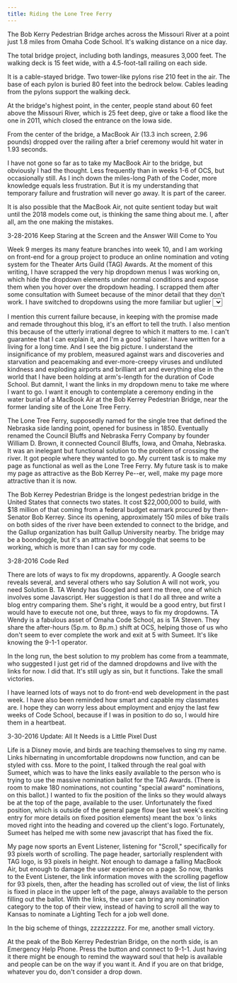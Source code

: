 ```yaml
---
title: Riding the Lone Tree Ferry
---
```


The Bob Kerry Pedestrian Bridge arches across the Missouri River at a point just 1.8 miles from Omaha Code School. It's walking distance on a nice day. 

The total bridge project, including both landings, measures 3,000 feet. The walking deck is 15 feet wide, with a 4.5-foot-tall railing on each side. 

It is a cable-stayed bridge. Two tower-like pylons rise 210 feet in the air. The base of each pylon is buried 80 feet into the bedrock below. Cables leading from the pylons support the walking deck. 

At the bridge's highest point, in the center, people stand about 60 feet above the Missouri River, which is 25 feet deep, give or take a flood like the one in 2011, which closed the entrance on the Iowa side. 

From the center of the bridge, a MacBook Air (13.3 inch screen, 2.96 pounds) dropped over the railing after a brief ceremony would hit water in 1.93 seconds. 

I have not gone so far as to take my MacBook Air to the bridge, but obviously I had the thought. Less frequently than in weeks 1-6 of OCS, but occasionally still. As I inch down the miles-long Path of the Coder, more knowledge equals less frustration. But it is my understanding that temporary failure and frustration will never go away. It is part of the career.

It is also possible that the MacBook Air, not quite sentient today but wait until the 2018 models come out, is thinking the same thing about me. I, after all, am the one making the mistakes. 

3-28-2016 Keep Staring at the Screen and the Answer Will Come to You

Week 9 merges its many feature branches into week 10, and I am working on front-end for a group project to produce an online nomination and voting system for the Theater Arts Guild (TAG) Awards. At the moment of this writing, I have scrapped the very hip dropdown menus I was working on, which hide the dropdown elements under normal conditions and expose them when you hover over the dropdown heading. I scrapped them after some consultation with Sumeet because of the minor detail that they don't work. I have switched to dropdowns using the more familiar but uglier <select> html tag which, at the moment, are also not working. I'm pretty sure I will end up scrapping that plan also, and end up with a link farm that looks like the Yahoo home page did in 2001.

I mention this current failure because, in keeping with the promise made and remade throughout this blog, it's an effort to tell the truth. I also mention this because of the utterly irrational degree to which it matters to me. I can't guarantee that I can explain it, and I'm a good 'splainer. I have written for a living for a long time. And I see the big picture. I understand the insignificance of my problem, measured against wars and discoveries and starvation and peacemaking and ever-more-creepy viruses and undiluted kindness and exploding airports and brilliant art and everything else in the world that I have been holding at arm's-length for the duration of Code School. But damnit, I want the links in my dropdown menu to take me where I want to go. I want it enough to contemplate a ceremony ending in the water burial of a MacBook Air at the Bob Kerrey Pedestrian Bridge, near the former landing site of the Lone Tree Ferry.  

The Lone Tree Ferry, supposedly named for the single tree that defined the Nebraska side landing point, opened for business in 1850. Eventually renamed the Council Bluffs and Nebraska Ferry Company by founder William D. Brown, it connected Council Bluffs, Iowa, and Omaha, Nebraska. It was an inelegant but functional solution to the problem of crossing the river. It got people where they wanted to go. My current task is to make my page as functional as well as the Lone Tree Ferry. My future task is to make my page as attractive as the Bob Kerrey Pe--er, well, make my page more attractive than it is now. 

The Bob Kerrey Pedestrian Bridge is the longest pedestrian bridge in the United States that connects two states. It cost $22,000,000 to build, with $18 million of that coming from a federal budget earmark procured by then-Senator Bob Kerrey. Since its opening, approximately 150 miles of bike trails on both sides of the river have been extended to connect to the bridge, and the Gallup organization has built Gallup University nearby. The bridge may be a boondoggle, but it's an attractive boondoggle that seems to be working, which is more than I can say for my code.

3-28-2016 Code Red

There are lots of ways to fix my dropdowns, apparently. A Google search reveals several, and several others who say Solution A will not work, you need Solution B. TA Wendy has Googled and sent me three, one of which involves some Javascript. Her suggestion is that I do all three and write a blog entry comparing them. She's right, it would be a good entry, but first I would have to execute not one, but three, ways to fix my dropdowns. TA Wendy is a fabulous asset of Omaha Code School, as is TA Steven. They share the after-hours (5p.m. to 8p.m.) shift at OCS, helping those of us who don't seem to ever complete the work and exit at 5 with Sumeet. It's like knowing the 9-1-1 operator. 

In the long run, the best solution to my problem has come from a teammate, who suggested I just get rid of the damned dropdowns and live with the links for now. I did that. It's still ugly as sin, but it functions. Take the small victories.

I have learned lots of ways not to do front-end web development in the past week. I have also been reminded how smart and capable my classmates are. I hope they can worry less about employment and enjoy the last few weeks of Code School, because if I was in position to do so, I would hire them in a heartbeat.

3-30-2016 Update: All It Needs is a Little Pixel Dust

Life is a Disney movie, and birds are teaching themselves to sing my name. Links hibernating in uncomfortable dropdowns now function, and can be styled with css. More to the point, I talked through the real goal with Sumeet, which was to have the links easily available to the person who is trying to use the massive nomination ballot for the TAG Awards. (There is room to make 180 nominations, not counting "special award" nominations, on this ballot.) I wanted to fix the position of the links so they would always be at the top of the page, available to the user. Unfortunately the fixed position, which is outside of the general page flow (see last week's exciting entry for more details on fixed position elements) meant the box 'o links moved right into the heading and covered up the client's logo. Fortunately, Sumeet has helped me with some new javascript that has fixed the fix. 

My page now sports an Event Listener, listening for "Scroll," specifically for 93 pixels worth of scrolling. The page header, sartorially resplendent with TAG logo, is 93 pixels in height. Not enough to damage a falling MacBook Air, but enough to damage the user experience on a page. So now, thanks to the Event Listener, the link information moves with the scrolling pageflow for 93 pixels, then, after the heading has scrolled out of view, the list of links is fixed in place in the upper left of the page, always available to the person filling out the ballot. With the links, the user can bring any nomination category to the top of their view, instead of having to scroll all the way to Kansas to nominate a Lighting Tech for a job well done. 

In the big scheme of things, zzzzzzzzzz. For me, another small victory.  

At the peak of the Bob Kerrey Pedestrian Bridge, on the north side, is an Emergency Help Phone. Press the button and connect to 9-1-1. Just having it there might be enough to remind the wayward soul that help is available and people can be on the way if you want it. And if you are on that bridge, whatever you do, don't consider a drop down.  




